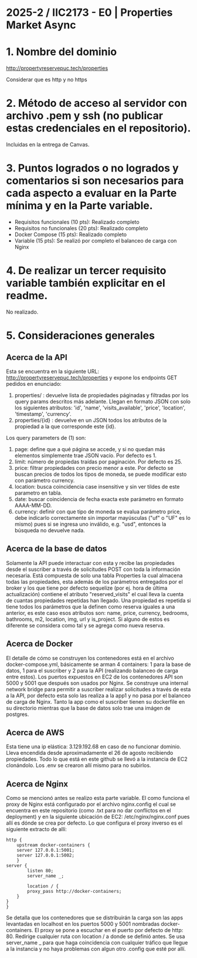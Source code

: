 # 2025-2 / IIC2173 - E0 | Properties Market Async

# 1. Nombre del dominio
http://propertyreservepuc.tech/properties

Considerar que es http y no https

# 2. Método de acceso al servidor con archivo .pem y ssh (no publicar estas credenciales en el repositorio).
Incluidas en la entrega de Canvas.

# 3. Puntos logrados o no logrados y comentarios si son necesarios para cada aspecto a evaluar en la Parte mínima y en la Parte variable.
- Requisitos funcionales (10 pts): Realizado completo
- Requisitos no funcionales (20 pts): Realizado completo
- Docker Compose (15 pts): Realizado completo
- Variable (15 pts):  Se realizó por completo el balanceo de carga con Nginx


# 4. De realizar un tercer requisito variable también explicitar en el readme.
No realizado.

# 5. Consideraciones generales
## Acerca de la API
Esta se encuentra en la siguiente URL: http://propertyreservepuc.tech/properties y expone los endpoints GET pedidos en enunciado:
1. properties/ : devuelve lista de propiedades páginadas y filtradas por los query params descritos más adelante. Llegan en formato JSON con solo los siguientes atributos: 'id', 'name', 'visits_available', 'price', 'location', 'timestamp', 'currency'.
2. properties/{id} : devuelve en un JSON todos los atributos de la propiedad a la que corresponde este {id}.

Los query parameters de (1) son:
1. page: define que a qué página se accede, y si no quedan más elementos simplemente trae JSON vacío. Por defecto es 1.
2. limit: número de propiedas traídas por paginación. Por defecto es 25.
3. price: filtrar propiedades con precio menor a este. Por defecto se buscan precios de todos los tipos de moneda, se puede modificar esto con parámetro currency.
4. location: busca coincidencia case insensitive y sin ver tildes de este parametro en tabla.
5. date: buscar coincidencia de fecha exacta este parámetro en formato AAAA-MM-DD.
6. currency: definir con que tipo de moneda se evalua parámetro price, debe indicarlo correctamente sin importar mayúsculas ("uf" o "UF" es lo mismo) pues si se ingresa uno inválido, e.g. "usd", entonces la búsqueda no devuelve nada.

## Acerca de la base de datos
Solamente la API puede interactuar con esta y recibe las propiedades desde el suscriber a través de solicitudes POST con toda la información necesaria. Está compuesta de solo una tabla Properties la cual almacena todas las propiedades, esta además de los parámetros entregados por el broker y los que tiene por defecto sequelize (por ej. hora de última actualización) contiene el atributo "reserved_visits" el cual lleva la cuenta de cuantas propiedades repetidas han llegado. Una propiedad es repetida si tiene todos los parámetros que la definen como reserva iguales a una anterior, es este caso esos atributos son:    name, price, currency, bedrooms, bathrooms, m2, location, img, url y is_project. Si alguno de estos es diferente se considera como tal y se agrega como nueva reserva.

## Acerca de Docker
El detalle de cómo se construyen los contenedores está en el archivo docker-compose.yml, básicamente se arman 4 containers: 1 para la base de datos, 1 para el suscriber y 2 para la API (realizando balanceo de carga entre estos). Los puertos expuestos en EC2 de los contenedores API son 5000 y 5001 que después son usados por Nginx. 
Se construye una internal network bridge para permitir a suscriber realizar solicitudes a través de esta a la API, por defecto esta solo las realiza a la app1 y no pasa por el balanceo de carga de Nginx.
Tanto la app como el suscriber tienen su dockerfile en su directorio mientras que la base de datos solo trae una imágen de postgres.

## Acerca de AWS
Esta tiene una ip elástica: 3.129.192.68 en caso de no funcionar dominio. Lleva encendida desde aproximadamente el 26 de agosto recibiendo propiedades. Todo lo que está en este github se llevó a la instancia de EC2 clonándolo. Los .env se crearon allí mismo para no subirlos.

## Acerca de Nginx
Como se mencionó antes se realizo esta parte variable. El como funciona el proxy de Nginx está configurado por el archivo nginx.config el cual se encuentra en este repositorio (como .txt para no dar conflictos en el deployment) y en la siguiente ubicación de EC2: /etc/nginx/nginx.conf pues allí es dónde se crea por defecto. Lo que configura el proxy inverso es el siguiente extracto de allí:
```
http {
    upstream docker-containers {
    server 127.0.0.1:5001;
    server 127.0.0.1:5002;
    }
server {
        listen 80;
        server_name _;

        location / {
        proxy_pass http://docker-containers;
    }
}
}

```
Se detalla que los contenedores que se distribuirán la carga son las apps levantadas en localhost en los puertos 5000 y 5001 nombradas docker-containers. El proxy se pone a escuchar en el puerto por defecto de http: 80. Redirige cualquier ruta con location / a donde se definió antes. Se usa server_name _ para que haga coincidencia con cualquier tráfico que llegue a la instancia y no haya problemas con algun otro .config que esté por allí.